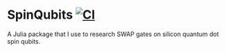 # SpinQubits [![CI](https://github.com/natefoulk4/SpinQubits.jl/actions/workflows/main.yml/badge.svg)](https://github.com/natefoulk4/SpinQubits.jl/actions/workflows/main.yml)
A Julia package that I use to research SWAP gates on silicon quantum dot spin qubits.

